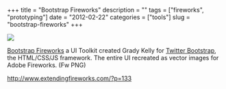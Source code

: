 +++
title = "Bootstrap Fireworks"
description = ""
tags = ["fireworks", "prototyping"]
date = "2012-02-22"
categories = ["tools"]
slug = "bootstrap-fireworks"
+++


<div class="tool-screenshot mb1"><a href="http://www.extendingfireworks.com/?p=133"><img id="bluga-thumbnail-2756" class="bluga-thumbnail custom" src="http://media.konigi.com/bluga/
wt523052c27920e_custom.jpg"/></a></div><p><a href="http://www.extendingfireworks.com/?p=133">Bootstrap Fireworks</a> a UI Toolkit created Grady Kelly for <a href="http://twitter.github.com/bootstrap/">Twitter Bootstrap</a>, the HTML/CSS/JS framework. The entire UI recreated as vector images for Adobe Fireworks. (Fw PNG)</p>

  
<p><a href="http://www.extendingfireworks.com/?p=133">http://www.extendingfireworks.com/?p=133</a></p>
      
